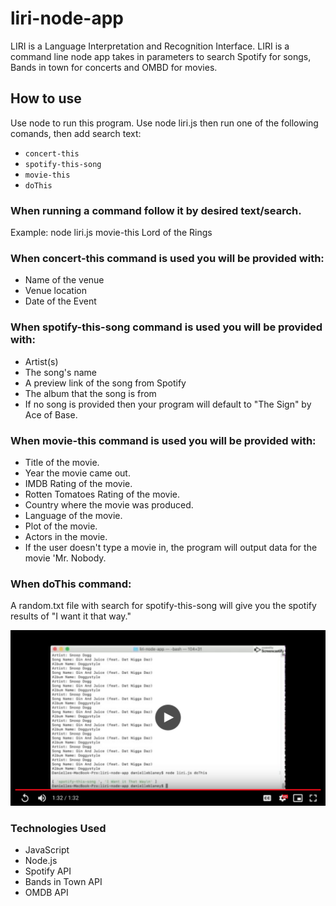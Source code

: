 # liri-node-app

LIRI is a Language Interpretation and Recognition Interface.
LIRI is a command line node app takes in parameters to search Spotify for songs, Bands in town for concerts and OMBD for movies.

## How to use
Use node to run this program. Use node liri.js then run one of the following comands, then add search text:

* `concert-this`
* `spotify-this-song`
* `movie-this`
* `doThis`

### When running a command follow it by desired text/search.
Example:
node liri.js movie-this Lord of the Rings

### When concert-this command is used you will be provided with:

* Name of the venue
* Venue location
* Date of the Event

### When spotify-this-song command is used you will be provided with:

* Artist(s)
* The song's name
* A preview link of the song from Spotify
* The album that the song is from
* If no song is provided then your program will default to "The Sign" by Ace of Base.

### When movie-this command is used you will be provided with:

* Title of the movie.
* Year the movie came out.
* IMDB Rating of the movie.
* Rotten Tomatoes Rating of the movie.
* Country where the movie was produced.
* Language of the movie.
* Plot of the movie.
* Actors in the movie.
* If the user doesn't type a movie in, the program will output data for the movie 'Mr. Nobody.

### When doThis command:
A random.txt file with search for spotify-this-song will give you the spotify results of "I want it that way."

[![Watch the demo video](liridemoscreen.png)](https://drive.google.com/file/d/1YaEromw8-bKrMDWGdGqi5C3X54wC4k8A/view?usp=sharing)

### Technologies Used
* JavaScript
* Node.js
* Spotify API
* Bands in Town API
* OMDB API
